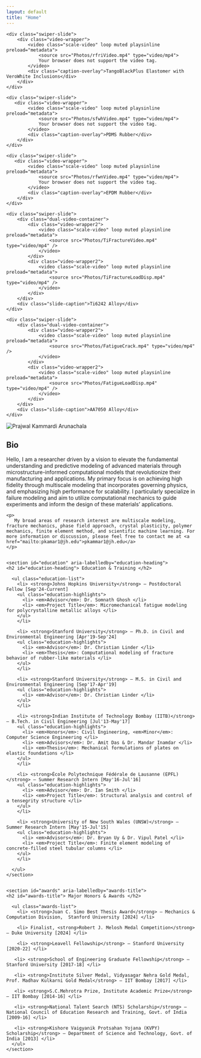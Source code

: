```yaml
---
layout: default
title: "Home"
---
```

<!-- Video Slider Section -->
<section class="swiper videoSwiper">
  <div class="swiper-wrapper">

    <div class="swiper-slide">
        <div class="video-wrapper">
            <video class="scale-video" loop muted playsinline preload="metadata">
                <source src="Photos/rfriVideo.mp4" type="video/mp4">
                Your browser does not support the video tag.
            </video>
            <div class="caption-overlay">TangoBlackPlus Elastomer with VeroWhite Inclusions</div>
        </div>
    </div>

    <div class="swiper-slide">
       <div class="video-wrapper">
            <video class="scale-video" loop muted playsinline preload="metadata">
                <source src="Photos/sfwhVideo.mp4" type="video/mp4">
                Your browser does not support the video tag.
            </video>
            <div class="caption-overlay">PDMS Rubber</div>
        </div>
    </div>

    <div class="swiper-slide">
       <div class="video-wrapper">
            <video class="scale-video" loop muted playsinline preload="metadata">
                <source src="Photos/rfwnVideo.mp4" type="video/mp4">
                Your browser does not support the video tag.
            </video>
            <div class="caption-overlay">EPDM Rubber</div>
        </div>
    </div>

    <div class="swiper-slide">
        <div class="dual-video-container">
            <div class="video-wrapper2">
                <video class="scale-video" loop muted playsinline preload="metadata">
                    <source src="Photos/TiFractureVideo.mp4" type="video/mp4" />
                </video>
            </div>
            <div class="video-wrapper2">
                <video class="scale-video" loop muted playsinline preload="metadata">
                    <source src="Photos/TiFractureLoadDisp.mp4" type="video/mp4" />
                </video>
            </div>
        </div>
        <div class="slide-caption">Ti6242 Alloy</div>
    </div>

    <div class="swiper-slide">
        <div class="dual-video-container">
            <div class="video-wrapper2">
                <video class="scale-video" loop muted playsinline preload="metadata">
                    <source src="Photos/FatigueCrack.mp4" type="video/mp4" />
                </video>
            </div>
            <div class="video-wrapper2">
                <video class="scale-video" loop muted playsinline preload="metadata">
                    <source src="Photos/FatigueLoadDisp.mp4" type="video/mp4" />
                </video>
            </div>
        </div>
        <div class="slide-caption">AA7050 Alloy</div>
    </div>

  </div>

  <!-- Navigation Buttons -->
  <div class="swiper-button-next"></div>
  <div class="swiper-button-prev"></div>

  <!-- Pagination Dots -->
  <div class="swiper-pagination"></div>
</section>

<div class="intro">
  <div class="image-container">
    <img src="Photos/Profile.png" alt="Prajwal Kammardi Arunachala" class="profile-image">
  </div>
  <div class="text-container">
    <h2> Bio </h2>
    <p>
      Hello, I am a researcher driven by a vision to elevate the fundamental understanding and predictive modeling of advanced materials through microstructure-informed computational models that revolutionize their manufacturing and applications. My primary focus is on achieving high fidelity through multiscale modeling that incorporates governing physics, and emphasizing high performance for scalability. I particularly specialize in failure modeling and aim to utilize computational mechanics to guide experiments and inform the design of these materials’ applications.
    </p>

    <p>
       My broad areas of research interest are multiscale modeling, fracture mechanics, phase field approach, crystal plasticity, polymer mechanics, finite element method, and scientific machine learning. For more information or discussion, please feel free to contact me at <a href="mailto:pkamar1@jh.edu">pkammar1@jh.edu</a>
    </p>


    <section id="education" aria-labelledby="education-heading"> 
    <h2 id="education-heading"> Education & Training </h2> 

      <ul class="education-list"> 
        <li> <strong>Johns Hopkins University</strong> — Postdoctoral Fellow [Sep'24-Current]
        <ul class="education-highlights"> 
          <li> <em>Advisor</em>: Dr. Somnath Ghosh </li> 
          <li> <em>Project Title</em>: Micromechanical fatigue modeling for polycrystalline metallic alloys </li>
        </ul> 
        </li> 

        <li> <strong>Stanford University</strong> — Ph.D. in Civil and Environmental Engineering [Apr'19-Sep'24]
        <ul class="education-highlights"> 
          <li> <em>Advisor</em>: Dr. Christian Linder </li>
          <li> <em>Thesis</em>: Computational modeling of fracture behavior of rubber-like materials </li>
        </ul> 
        </li> 

        <li> <strong>Stanford University</strong> — M.S. in Civil and Environmental Engineering [Sep'17-Apr'19]
        <ul class="education-highlights"> 
          <li> <em>Advisor</em>: Dr. Christian Linder </li>
        </ul> 
        </li> 

        <li> <strong>Indian Institute of Technology Bombay (IITB)</strong> — B.Tech. in Civil Engineering [Jul'13-May'17]
        <ul class="education-highlights"> 
          <li> <em>Honors</em>: Civil Engineering, <em>Minor</em>: Computer Science Engineering </li>
          <li> <em>Advisors</em>: Dr. Amit Das & Dr. Mandar Inamdar </li>
          <li> <em>Thesis</em>: Mechanical formulations of plates on elastic foundations </li>
        </ul> 
        </li> 

        <li> <strong>École Polytechnique Fédérale de Lausanne (EPFL)</strong> — Summer Research Intern [May'16-Jul'16]
        <ul class="education-highlights"> 
          <li> <em>Advisor</em>: Dr. Ian Smith </li>
          <li> <em>Project Title</em>: Structural analysis and control of a tensegrity structure </li>
        </ul> 
        </li> 

        <li> <strong>University of New South Wales (UNSW)</strong> — Summer Research Intern [May'15-Jul'15]
        <ul class="education-highlights"> 
          <li> <em>Advisors</em>: Dr. Bryan Uy & Dr. Vipul Patel </li>
          <li> <em>Project Title</em>: Finite element modeling of concrete-filled steel tubular columns </li>
        </ul> 
        </li> 

      </ul> 
    </section>
    

    <section id="awards" aria-labelledby="awards-title"> 
    <h2 id="awards-title"> Major Honors & Awards </h2> 

      <ul class="awards-list"> 
        <li> <strong>Juan C. Simo Best Thesis Award</strong> — Mechanics & Computation Division,  Stanford University [2024] </li>

        <li> Finalist, <strong>Robert J. Melosh Medal Competition</strong> — Duke University [2024] </li>

        <li> <strong>Leavell Fellowship</strong> — Stanford University [2020-22] </li>

       <li> <strong>School of Engineering Graduate Fellowship</strong> — Stanford University [2017-18] </li>

       <li> <strong>Institute Silver Medal, Vidyasagar Nehra Gold Medal, Prof. Madhav Kulkarni Gold Medal</strong> — IIT Bombay [2017] </li>

       <li> <strong>S.C.Mehrotra Prize, Institute Academic Prize</strong> — IIT Bombay [2014-16] </li>

       <li> <strong>National Talent Search (NTS) Scholarship</strong> — National Council of Education Research and Training, Govt. of India [2009-16] </li>

       <li> <strong>Kishore Vaigyanik Protsahan Yojana (KVPY) Scholarship</strong> — Department of Science and Technology, Govt. of India [2013] </li>
      </ul> 
    </section>

  </div>
</div>
